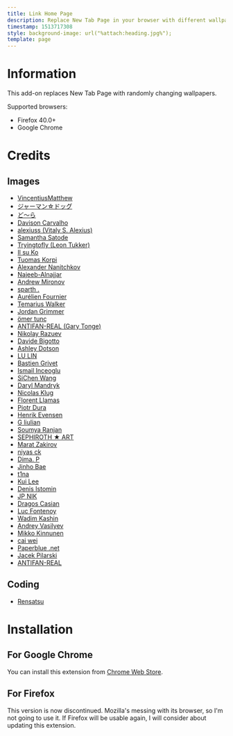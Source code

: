 ```yaml
---
title: Link Home Page
description: Replace New Tab Page in your browser with different wallpapers
timestamp: 1513717308
style: background-image: url("%attach:heading.jpg%");
template: page
---
```

# Information
This add-on replaces New Tab Page with randomly changing wallpapers.

Supported browsers:

* Firefox 40.0+
* Google Chrome

# Credits
## Images

* [VincentiusMatthew](https://vincentiusmatthew.deviantart.com/)
* [ジャーマン☆ドッグ](https://www.pixiv.net/member.php?id=843445)
* [ど〜ら](https://www.pixiv.net/member.php?id=974003)
* [Davison Carvalho](https://www.artstation.com/weeneeds)
* [alexiuss (Vitaly S. Alexius)](https://alexiuss.deviantart.com/)
* [Samantha Satode](https://www.artstation.com/samsatode)
* [Tryingtofly (Leon Tukker)](https://tryingtofly.deviantart.com/)
* [Il su Ko](https://www.artstation.com/spkkis)
* [Tuomas Korpi](https://www.artstation.com/korpi)
* [Alexander Nanitchkov](https://www.artstation.com/artofinca)
* [Najeeb-Alnajjar](https://najeeb-alnajjar.deviantart.com/)
* [Andrew Mironov](https://www.artstation.com/andwhat)
* [sparth .](https://www.artstation.com/sparth)
* [Aurélien Fournier](https://www.artstation.com/orelf)
* [Temarius Walker](https://www.artstation.com/artist/walkerxhikari)
* [Jordan Grimmer](https://www.artstation.com/jordangrimmer)
* [ömer tunç](https://www.artstation.com/mertun)
* [ANTIFAN-REAL (Gary Tonge)](https://antifan-real.deviantart.com/)
* [Nikolay Razuev](https://www.artstation.com/koly)
* [Davide Bigotto](https://www.artstation.com/gneur)
* [Ashley Dotson](https://www.artstation.com/ashleydotson)
* [LU LIN](https://www.artstation.com/lulinart)
* [Bastien Grivet](https://www.artstation.com/grivetart)
* [Ismail Inceoglu](https://www.artstation.com/seventeenth)
* [SiChen Wang](https://www.artstation.com/milkboy)
* [Daryl Mandryk](https://www.artstation.com/mandryk)
* [Nicolas Klug](https://www.artstation.com/nicolasklug)
* [Florent Llamas](https://www.artstation.com/llamas)
* [Piotr Dura](https://www.artstation.com/threedee)
* [Henrik Evensen](https://www.artstation.com/selvestehe)
* [G liulian](https://www.artstation.com/gliulian)
* [Soumya Ranjan](https://www.artstation.com/soumyadesign)
* [SEPHIROTH ★ ART](https://www.artstation.com/sephirothart)
* [Marat Zakirov](https://www.artstation.com/moratmorat)
* [niyas ck](https://www.artstation.com/niyas)
* [Dima. P](https://www.artstation.com/perts)
* [Jinho Bae](https://www.artstation.com/jinhobae)
* [t1na](https://t1na.deviantart.com/)
* [Kui Lee](https://www.artstation.com/you498816484)
* [Denis Istomin](https://www.artstation.com/gydwin)
* [JP NIK](https://www.artstation.com/nikojyp)
* [Dragos Casian](https://www.artstation.com/dexx)
* [Luc Fontenoy](https://www.artstation.com/lucfontenoy)
* [Wadim Kashin](https://www.artstation.com/septicwd)
* [Andrey Vasilyev](https://www.artstation.com/vavs)
* [Mikko Kinnunen](https://www.artstation.com/mikkoart)
* [cai wei](https://www.artstation.com/weicai)
* [Paperblue .net](https://www.artstation.com/paperblue)
* [Jacek Pilarski](https://www.artstation.com/zethrix)
* [ANTIFAN-REAL](https://antifan-real.deviantart.com/)

## Coding

* [Rensatsu](https://github.com/rensatsu)


# Installation

## For Google Chrome
You can install this extension from [Chrome Web Store](https://chrome.google.com/webstore/detail/link-home-page/gcmoighfngkbamcclibkopgljgamjfki).

## For Firefox
This version is now discontinued. Mozilla's messing with its browser, so I'm not going to use it. If Firefox will be usable again, I will consider about updating this extension.
